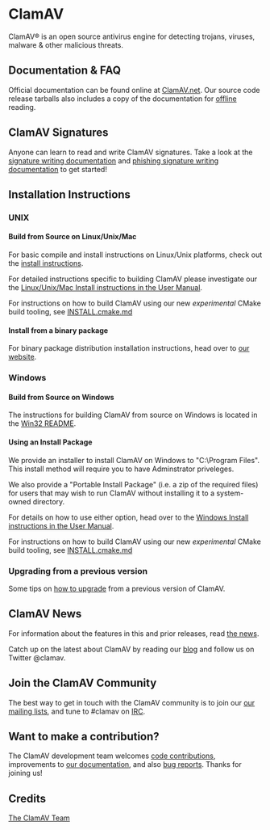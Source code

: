 # ClamAV

ClamAV® is an open source antivirus engine for detecting trojans, viruses,
malware & other malicious threats.

## Documentation & FAQ

Official documentation can be found online at
[ClamAV.net](https://www.clamav.net/documents).
Our source code release tarballs also includes a copy of the documentation for
[offline](docs/html/UserManual.html) reading.

## ClamAV Signatures

Anyone can learn to read and write ClamAV signatures. Take a look
at the
[signature writing documentation](https://www.clamav.net/documents/creating-signatures-for-clamav)
and
[phishing signature writing documentation](https://www.clamav.net/documents/phishsigs)
to get started!

## Installation Instructions

### UNIX

#### Build from Source on Linux/Unix/Mac

For basic compile and install instructions on Linux/Unix platforms, check out
the [install instructions](INSTALL.md).

For detailed instructions specific to building ClamAV please investigate
our the
[Linux/Unix/Mac Install instructions in the User Manual](https://www.clamav.net/documents/installing-clamav-on-unix-linux-macos-from-source).

For instructions on how to build ClamAV using our new *experimental* CMake
build tooling, see [INSTALL.cmake.md](INSTALL.cmake.md)

#### Install from a binary package

For binary package distribution installation instructions, head over to
[our website](https://www.clamav.net/documents/installing-clamav).

### Windows

#### Build from Source on Windows

The instructions for building ClamAV from source on Windows is located in the
[Win32 README](win32/README.md).

#### Using an Install Package

We provide an installer to install ClamAV on Windows to "C:\\Program Files".
This install method will require you to have Adminstrator priveleges.

We also provide a "Portable Install Package" (i.e. a zip of the required files)
for users that may wish to run ClamAV without installing it to a system-owned
directory.

For details on how to use either option, head over to the
[Windows Install instructions in the User Manual](https://www.clamav.net/documents/installing-clamav-on-windows).

For instructions on how to build ClamAV using our new *experimental* CMake
build tooling, see [INSTALL.cmake.md](INSTALL.cmake.md)

### Upgrading from a previous version

Some tips on [how to upgrade](https://www.clamav.net/documents/upgrading-clamav)
 from a previous version of ClamAV.

## ClamAV News

For information about the features in this and prior releases, read
[the news](NEWS.md).

Catch up on the latest about ClamAV by reading our
[blog](http://blog.clamav.net) and follow us on Twitter @clamav.

## Join the ClamAV Community

The best way to get in touch with the ClamAV community is to join our
[our mailing lists](https://www.clamav.net/documents/mailing-lists-faq), and
tune to #clamav on [IRC](irc.freenode.net).

## Want to make a contribution?

The ClamAV development team welcomes
[code contributions](https://github.com/Cisco-Talos/clamav-devel),
improvements to [our documentation](https://github.com/Cisco-Talos/clamav-faq), and also
[bug reports](https://bugzilla.clamav.net/). Thanks for joining us!

## Credits

[The ClamAV Team](https://www.clamav.net/about.html#credits)
